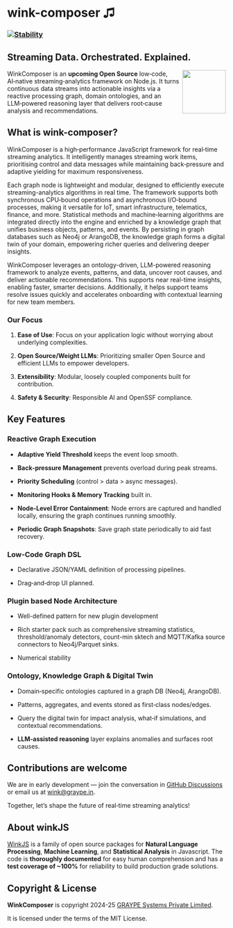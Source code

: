 # wink-composer ♫

### [![Stability](https://img.shields.io/badge/stability-1--experimental-orange.svg)](https://nodejs.org/api/documentation.html#documentation_stability_index)

## Streaming Data. Orchestrated. Explained.


[<img align="right" src="https://decisively.github.io/wink-logos/logo-title.png" width="100px" >](http://winkjs.org/)


WinkComposer is an **upcoming Open Source** low‑code, AI‑native streaming‑analytics framework on Node.js. It turns continuous data streams into actionable insights via a reactive processing graph, domain ontologies, and an LLM‑powered reasoning layer that delivers root‑cause analysis and recommendations.

## What is wink-composer?

WinkComposer is a high‑performance JavaScript framework for real‑time streaming analytics. It intelligently manages streaming work items, prioritising control and data messages while maintaining back‑pressure and adaptive yielding for maximum responsiveness.

Each graph node is lightweight and modular, designed to efficiently execute streaming-analytics algorithms in real time. The framework supports both synchronous CPU‑bound operations and asynchronous I/O‑bound processes, making it versatile for IoT, smart infrastructure, telematics, finance, and more. Statistical methods and machine‑learning algorithms are integrated directly into the engine and enriched by a knowledge graph that unifies business objects, patterns, and events. By persisting in graph databases such as Neo4j or ArangoDB, the knowledge graph forms a digital twin of your domain, empowering richer queries and delivering deeper insights.

WinkComposer leverages an ontology-driven, LLM-powered reasoning framework to analyze events, patterns, and data, uncover root causes, and deliver actionable recommendations. This supports near real-time insights, enabling faster, smarter decisions. Additionally, it helps support teams resolve issues quickly and accelerates onboarding with contextual learning for new team members.
	

### Our Focus
1. **Ease of Use**: Focus on your application logic without worrying about underlying complexities.

1. **Open Source/Weight LLMs**: Prioritizing smaller Open Source and efficient LLMs to empower developers.

1. **Extensibility**: Modular, loosely coupled components built for contribution.

1. **Safety & Security**: Responsible AI and OpenSSF compliance.

## Key Features

### Reactive Graph Execution
- **Adaptive Yield Threshold** keeps the event loop smooth.

- **Back‑pressure Management** prevents overload during peak streams.

- **Priority Scheduling** (control > data > async messages).

- **Monitoring Hooks & Memory Tracking** built in.

- **Node-Level Error Containment**: Node errors are captured and handled locally, ensuring the graph continues running smoothly.

- **Periodic Graph Snapshots**: Save graph state periodically to aid fast recovery.
 

### Low‑Code Graph DSL
- Declarative JSON/YAML definition of processing pipelines.

- Drag‑and‑drop UI planned.


### Plugin based Node Architecture
- Well-defined pattern for new plugin development

- Rich starter pack such as comprehensive streaming statistics, threshold/anomaly detectors, count-min sktech and MQTT/Kafka source connectors to Neo4j/Parquet sinks.

- Numerical stability
    

### Ontology, Knowledge Graph & Digital Twin
- Domain‑specific ontologies captured in a graph DB (Neo4j, ArangoDB).

- Patterns, aggregates, and events stored as first‑class nodes/edges.

- Query the digital twin for impact analysis, what‑if simulations, and contextual recommendations.

- **LLM‑assisted reasoning** layer explains anomalies and surfaces root causes.

## Contributions are welcome
We are in early development — join the conversation in [GitHub Discussions](https://github.com/winkjs/wink-composer/discussions) or email us at wink@graype.in.

Together, let’s shape the future of real‑time streaming analytics!

## About winkJS
[WinkJS](https://github.com/winkjs) is a family of open source packages for **Natural Language Processing**, **Machine Learning**, and **Statistical Analysis** in Javascript. The code is **thoroughly documented** for easy human comprehension and has a **test coverage of ~100%** for reliability to build production grade solutions.

## Copyright & License

**WinkComposer** is copyright 2024-25 [GRAYPE Systems Private Limited](https://graype.in/).

It is licensed under the terms of the MIT License.
